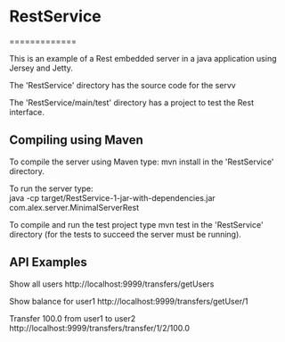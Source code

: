 # RestService
=============

This is an example of a Rest embedded server in a java application using 
Jersey and Jetty. 

The 'RestService' directory has the source code for the servv 

The 'RestService/main/test' directory has a project to test the Rest interface.


Compiling using Maven
---------------------
To compile the server using Maven type:
mvn install in the 'RestService' directory.

To run the server type:  
java -cp target/RestService-1-jar-with-dependencies.jar com.alex.server.MinimalServerRest

To compile and run the test project type mvn test in the 'RestService'
directory (for the tests to succeed the server must be running).


API Examples 
------------
Show all users
http://localhost:9999/transfers/getUsers

Show balance for user1
http://localhost:9999/transfers/getUser/1

Transfer 100.0 from user1 to user2
http://localhost:9999/transfers/transfer/1/2/100.0